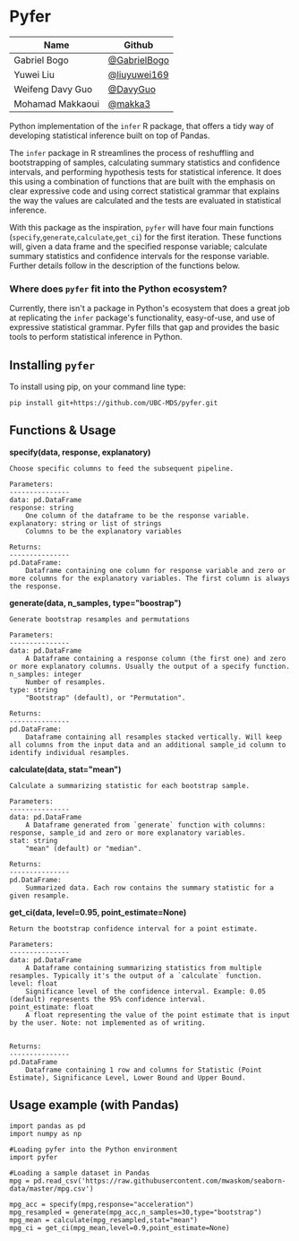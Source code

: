 # Pyfer


|Name |Github |
|-|-|
|Gabriel Bogo|[@GabrielBogo](https://github.com/GabrielBogo)|
|Yuwei Liu |[@liuyuwei169](https://github.com/liuyuwei169)|
|Weifeng Davy Guo |[@DavyGuo](https://github.com/DavyGuo)|
|Mohamad Makkaoui |[@makka3](https://github.com/makka3)|


Python implementation of the `infer` R package, that offers a tidy way of developing statistical inference built on top of Pandas.

The `infer` package in R streamlines the process of reshuffling and bootstrapping of samples, calculating summary statistics and confidence intervals, and performing hypothesis tests for statistical inference. It does this using a combination of functions that are built with the emphasis on clear expressive code and using correct statistical grammar that explains the way the values are calculated and the tests are evaluated in statistical inference.

With this package as the inspiration, `pyfer` will have four main functions (`specify`,`generate`,`calculate`,`get_ci`) for the first iteration. These functions will, given a data frame and the specified response variable; calculate summary statistics and confidence intervals for the response variable. Further details follow in the description of the functions below.

### Where does `pyfer` fit into the Python ecosystem?

Currently, there isn't a package in Python's ecosystem that does a great job at replicating the `infer` package's functionality, easy-of-use, and use of expressive statistical grammar. Pyfer fills that gap and provides the basic tools to perform statistical inference in Python.

## Installing `pyfer`

To install using pip, on your command line type:

`pip install git+https://github.com/UBC-MDS/pyfer.git`

## Functions & Usage

**specify(data, response, explanatory)**  


    Choose specific columns to feed the subsequent pipeline.

    Parameters:
    ---------------
    data: pd.DataFrame
    response: string
        One column of the dataframe to be the response variable.
    explanatory: string or list of strings
        Columns to be the explanatory variables

    Returns:
    ---------------
    pd.DataFrame:
        Dataframe containing one column for response variable and zero or more columns for the explanatory variables. The first column is always the response.


**generate(data, n_samples, type="boostrap")**  


    Generate bootstrap resamples and permutations

    Parameters:
    ---------------
    data: pd.DataFrame
        A Dataframe containing a response column (the first one) and zero or more explanatory columns. Usually the output of a specify function.
    n_samples: integer
        Number of resamples.
    type: string
        "Bootstrap" (default), or "Permutation".

    Returns:
    ---------------
    pd.DataFrame:
        Dataframe containing all resamples stacked vertically. Will keep all columns from the input data and an additional sample_id column to identify individual resamples.


**calculate(data, stat="mean")**  


    Calculate a summarizing statistic for each bootstrap sample.

    Parameters:
    ---------------
    data: pd.DataFrame
        A Dataframe generated from `generate` function with columns: response, sample_id and zero or more explanatory variables.
    stat: string
        "mean" (default) or "median".

    Returns:
    ---------------
    pd.DataFrame:
        Summarized data. Each row contains the summary statistic for a given resample.


**get_ci(data, level=0.95, point_estimate=None)**  


    Return the bootstrap confidence interval for a point estimate.

    Parameters:
    ---------------
    data: pd.DataFrame
        A Dataframe containing summarizing statistics from multiple resamples. Typically it's the output of a `calculate` function.
    level: float
        Significance level of the confidence interval. Example: 0.05 (default) represents the 95% confidence interval.
	point_estimate: float
		A float representing the value of the point estimate that is input by the user. Note: not implemented as of writing.
	
	
    Returns:
    ---------------
    pd.DataFrame
        Dataframe containing 1 row and columns for Statistic (Point Estimate), Significance Level, Lower Bound and Upper Bound.


## Usage example (with Pandas)

```
import pandas as pd
import numpy as np

#Loading pyfer into the Python environment
import pyfer

#Loading a sample dataset in Pandas
mpg = pd.read_csv('https://raw.githubusercontent.com/mwaskom/seaborn-data/master/mpg.csv')

mpg_acc = specify(mpg,response="acceleration")
mpg_resampled = generate(mpg_acc,n_samples=30,type="bootstrap")
mpg_mean = calculate(mpg_resampled,stat="mean")
mpg_ci = get_ci(mpg_mean,level=0.9,point_estimate=None)
```